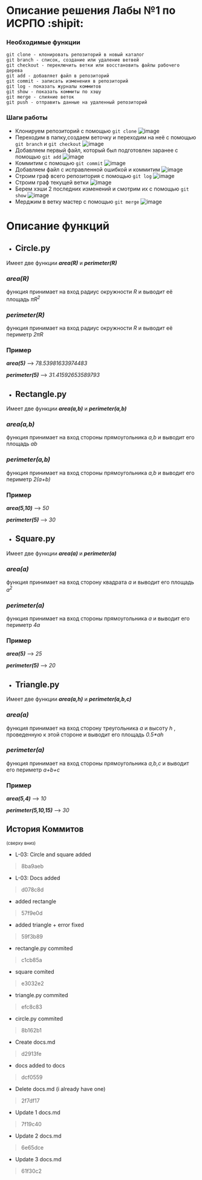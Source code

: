 # **Описание решения Лабы №1 по ИСРПО :shipit:** 
### **Необходимые функции**
```
git clone - клонировать репозиторий в новый каталог
git branch - список, создание или удаление ветвей
git checkout - переключить ветки или восстановить файлы рабочего дерева
git add - добавляет файл в репозиторий
git commit - записать изменения в репозиторий
git log - показать журналы коммитов
git show - показать коммиты по хэшу
git merge - слияние веток
git push - отправить данные на удаленный репозиторий
```
### **Шаги работы**
- Клонируем репозиторий с помощью `git clone`
![image](https://github.com/ssnchk/geometric_lib/assets/143999705/f4dc1718-7791-498d-bfb0-9c535a82aba3)
- Переходим в папку,создаем веточку и переходим на неё с помощью `git branch` и `git checkout`
![image](https://github.com/ssnchk/geometric_lib/assets/143999705/0a4ccba5-1039-4cd0-a544-3fd49f244153)
- Добавляем первый файл, который был подготовлен заранее с помощью `git add`
![image](https://github.com/ssnchk/geometric_lib/assets/143999705/73c1aada-aa88-481b-856c-7b32c22706a4)
- Коммитим с помощью `git commit`
![image](https://github.com/ssnchk/geometric_lib/assets/143999705/d5674c2f-0a08-4eeb-9ebf-e90f171af075)
- Добавляем файл с исправленной ошибкой и коммитим 
![image](https://github.com/ssnchk/geometric_lib/assets/143999705/1aa07404-e0cd-41fe-b587-2139f3494b02)
- Строим граф всего репозитория с помощью `git log`
![image](https://github.com/ssnchk/geometric_lib/assets/143999705/dcc817bf-d454-4fe3-9338-ea5dbd3b5908)
- Строим граф текущей ветки 
![image](https://github.com/ssnchk/geometric_lib/assets/143999705/b24cbbcd-a4ee-4d17-b7db-d89b6e1a1dbc)
- Берем хэши 2 последних изменений и смотрим их с помощью `git show`
![image](https://github.com/ssnchk/geometric_lib/assets/143999705/b19645e2-1b12-4027-ae4f-b37c20639b26)
- Мерджим в ветку мастер с помощью `git merge`
![image](https://github.com/ssnchk/geometric_lib/assets/143999705/2356b830-13e3-4378-84fb-2f2ffa7315ba)


# **Описание функций**
- ## Circle.py
Имеет две функции **_area(R)_** и **_perimeter(R)_**
### **_area(R)_**
функция принимает на вход радиус окружности _R_ и выводит её площадь _πR<sup>2</sup>_
### **_perimeter(R)_**
функция принимает на вход радиус окружности _R_ и выводит её периметр _2πR_
### Пример
_**area(5)**_ --> _78.53981633974483_

**_perimeter(5)_** --> _31.41592653589793_

- ## Rectangle.py
Имеет две функции **_area(a,b)_** и **_perimeter(a,b)_**
### **_area(a,b)_**
функция принимает на вход стороны прямоугольника _a,b_ и выводит его площадь _ab_
### **_perimeter(a,b)_**
функция принимает на вход стороны прямоугольника _a,b_ и выводит его периметр _2(a+b)_
### Пример
_**area(5,10)**_ --> _50_

**_perimeter(5)_** --> _30_

- ## Square.py
Имеет две функции **_area(a)_** и **_perimeter(a)_**
### **_area(a)_**
функция принимает на вход сторону квадрата _a_ и выводит его площадь _a<sup>2</sup>_
### **_perimeter(a)_**
функция принимает на вход стороны прямоугольника _a_ и выводит его периметр _4a_
### Пример
_**area(5)**_ --> _25_

**_perimeter(5)_** --> _20_

- ## Triangle.py
Имеет две функции **_area(a,h)_** и **_perimeter(a,b,c)_**
### **_area(a)_**
функция принимает на вход сторону треугольника _a_ и высоту _h_ , проведенную к этой стороне и выводит его площадь _0.5*ah_
### **_perimeter(a)_**
функция принимает на вход стороны прямоугольника _a,b,c_ и выводит его периметр _a+b+c_
### Пример
_**area(5,4)**_ --> _10_

**_perimeter(5,10,15)_** --> _30_

## История Коммитов 
<sup>  (сверху вниз) </sup>
- L-03: Circle and square added
> 8ba9aeb
- L-03: Docs added
> d078c8d
- added rectangle
> 57f9e0d
- added triangle + error fixed
> 59f3b89
- rectangle.py commited
> c1cb85a
- square comited
> e3032e2
- triangle.py commited
> efc8c83
- circle.py commited
> 8b162b1
- Create docs.md
> d2913fe
- docs added to docs
> dcf0559
- Delete docs.md (i already have one)
> 2f7df17
- Update 1 docs.md
> 7f19c40
- Update 2 docs.md
> 6e65dce
- Update 3 docs.md
> 61f30c2
